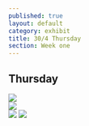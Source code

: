 ```yaml
---
published: true
layout: default
category: exhibit
title: 30/4 Thursday
section: Week one
---
```


## Thursday

<img src="https://i.imgur.com/WcpHRKel.jpg">
<br>
<img src="https://i.imgur.com/9ui4Bcdl.jpg">
<br>
<img src="https://i.imgur.com/NKIzFjV.jpg">
<img src="https://i.imgur.com/nNvaFZ2.jpg">
